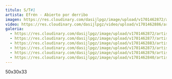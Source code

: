```yaml
---
titulo: S/T#1
artista: Efrén - Abierto por derribo
imagen: https://res.cloudinary.com/dasijlpgz/image/upload/v1701462872/artistas/Efr%C3%A9n%20-%20Abierto%20por%20derribo/S-T1/P1080032.jpg
video: https://res.cloudinary.com/dasijlpgz/video/upload/v1701462886/artistas/Efr%C3%A9n%20-%20Abierto%20por%20derribo/S-T1/project.mp4
galeria:
  - https://res.cloudinary.com/dasijlpgz/image/upload/v1701462872/artistas/Efr%C3%A9n%20-%20Abierto%20por%20derribo/S-T1/P1080032.jpg
  - https://res.cloudinary.com/dasijlpgz/image/upload/v1701462877/artistas/Efr%C3%A9n%20-%20Abierto%20por%20derribo/S-T1/P1080036.jpg
  - https://res.cloudinary.com/dasijlpgz/image/upload/v1701462883/artistas/Efr%C3%A9n%20-%20Abierto%20por%20derribo/S-T1/P1080042.jpg
  - https://res.cloudinary.com/dasijlpgz/image/upload/v1701462873/artistas/Efr%C3%A9n%20-%20Abierto%20por%20derribo/S-T1/P1080033.jpg
  - https://res.cloudinary.com/dasijlpgz/image/upload/v1701462879/artistas/Efr%C3%A9n%20-%20Abierto%20por%20derribo/S-T1/P1080040.jpg
  - https://res.cloudinary.com/dasijlpgz/image/upload/v1701462840/artistas/Efr%C3%A9n%20-%20Abierto%20por%20derribo/S-T1/P1080029.jpg
---
```

50x30x33